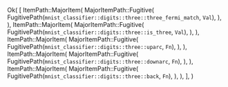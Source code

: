 Ok(
    [
        ItemPath::MajorItem(
            MajorItemPath::Fugitive(
                FugitivePath(`mnist_classifier::digits::three::three_fermi_match`, `Val`),
            ),
        ),
        ItemPath::MajorItem(
            MajorItemPath::Fugitive(
                FugitivePath(`mnist_classifier::digits::three::is_three`, `Val`),
            ),
        ),
        ItemPath::MajorItem(
            MajorItemPath::Fugitive(
                FugitivePath(`mnist_classifier::digits::three::uparc`, `Fn`),
            ),
        ),
        ItemPath::MajorItem(
            MajorItemPath::Fugitive(
                FugitivePath(`mnist_classifier::digits::three::downarc`, `Fn`),
            ),
        ),
        ItemPath::MajorItem(
            MajorItemPath::Fugitive(
                FugitivePath(`mnist_classifier::digits::three::back`, `Fn`),
            ),
        ),
    ],
)